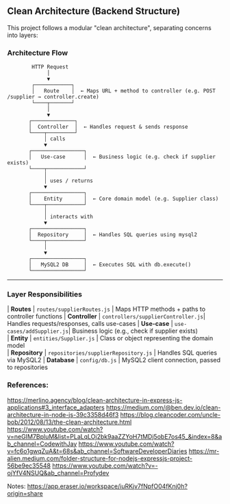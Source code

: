 ## Clean Architecture (Backend Structure)

This project follows a modular "clean architecture", separating concerns into layers:

### Architecture Flow

             
            HTTP Request
                 │
                 ▼
            ┌────────────┐
            │   Route    │  ← Maps URL + method to controller (e.g. POST /supplier → controller.create)
            └────┬───────┘
                 │
                 ▼
           ┌──────────────┐
           │  Controller  │  ← Handles request & sends response
           └────┬─────────┘
                │ calls
                ▼
           ┌─────────────────┐
           │   Use-case      │  ← Business logic (e.g. check if supplier exists)
           └────┬────────────┘
                │
                │ uses / returns
                ▼
           ┌─────────────────┐
           │    Entity       │  ← Core domain model (e.g. Supplier class)
           └────┬────────────┘
                │
                │ interacts with
                ▼
           ┌─────────────────┐
           │  Repository     │  ← Handles SQL queries using mysql2
           └────┬────────────┘
                │
                ▼
           ┌─────────────────┐
           │   MySQL2 DB     │  ← Executes SQL with db.execute()
           └─────────────────┘


---

### Layer Responsibilities

| **Routes**     | `routes/supplierRoutes.js` | Maps HTTP methods + paths to controller functions 
| **Controller** | `controllers/supplierController.js`| Handles requests/responses, calls use-cases
| **Use-case**   | `use-cases/addSupplier.js`| Business logic (e.g., check if supplier exists)           
| **Entity**     | `entities/Supplier.js`    | Class or object representing the domain model          
| **Repository** | `repositories/supplierRepository.js` | Handles SQL queries via MySQL2 
| **Database**   | `config/db.js`            | MySQL2 client connection, passed to repositories         


### References:
https://merlino.agency/blog/clean-architecture-in-express-js-applications#3_interface_adapters
https://medium.com/@ben.dev.io/clean-architecture-in-node-js-39c3358d46f3
https://blog.cleancoder.com/uncle-bob/2012/08/13/the-clean-architecture.html
https://www.youtube.com/watch?v=neGIM7BpluM&list=PLaLqLOj2bk9aaZZYoH7tMDj5obE7os45_&index=8&ab_channel=CodewithJay
https://www.youtube.com/watch?v=fc6o1gwqZuA&t=68s&ab_channel=SoftwareDeveloperDiaries
https://mr-alien.medium.com/folder-structure-for-nodejs-expressjs-project-56be9ec35548
https://www.youtube.com/watch?v=-ojYfV4NSUQ&ab_channel=Profydev


Notes: https://app.eraser.io/workspace/iuRKjv7fNpfO04fKnj0h?origin=share